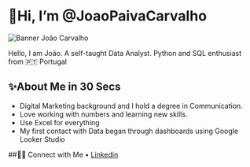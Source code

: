 # 👋Hi, I’m @JoaoPaivaCarvalho
![Banner João Carvalho](https://github.com/user-attachments/assets/74468ac7-ce87-46b8-83de-67211669f102)


Hello, I am João. A self-taught Data Analyst. Python and SQL enthusiast from 🇵🇹 Portugal

## ✨About Me in 30 Secs
- Digital Marketing background and I hold a degree in Communication.
- Love working with numbers and learning new skills.
- Use Excel for everything
- My first contact with Data began through dashboards using Google Looker Studio

##👋🏻 Connect with Me
• [Linkedin](https://www.linkedin.com/in/joao-paivacarvalho/)
